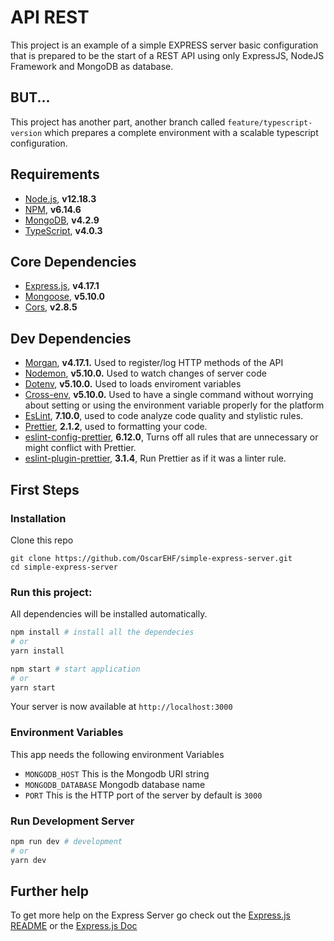 # API REST

This project is an example of a simple EXPRESS server basic configuration that is prepared to be the start of a REST API using only ExpressJS, NodeJS Framework and MongoDB as database. 

## BUT...

This project has another part, another branch called `feature/typescript-version` which prepares a complete environment with a scalable typescript configuration.

## Requirements

- [Node.js](https://nodejs.org/en/), **v12.18.3**
- [NPM](https://www.npmjs.com/get-npm), **v6.14.6**
- [MongoDB](https://www.mongodb.com/), **v4.2.9**
- [TypeScript](https://www.typescriptlang.org/), **v4.0.3**

## Core Dependencies

- [Express.js](https://expressjs.com/), **v4.17.1**
- [Mongoose](https://mongoosejs.com/), **v5.10.0**
- [Cors](https://www.npmjs.com/package/cors), **v2.8.5**

## Dev Dependencies

- [Morgan](https://www.npmjs.com/package/morgan), **v4.17.1.** Used to register/log HTTP methods of the API
- [Nodemon](https://www.npmjs.com/package/nodemon), **v5.10.0.** Used to watch changes of server code
- [Dotenv](https://www.npmjs.com/package/dotenv), **v5.10.0.** Used to loads enviroment variables
- [Cross-env](https://mongoosejs.com/), **v5.10.0.** Used to have a single command without worrying about setting or using the environment variable properly for the platform
- [EsLint](https://eslint.org/), **7.10.0**, used to code analyze code quality and stylistic rules.
- [Prettier](https://prettier.io/), **2.1.2**, used to formatting your code.
- [eslint-config-prettier](https://github.com/prettier/eslint-config-prettier), **6.12.0**, Turns off all rules that are unnecessary or might conflict with Prettier.
- [eslint-plugin-prettier](https://github.com/prettier/eslint-plugin-prettier), **3.1.4**, Run Prettier as if it was a linter rule.

## First Steps

### Installation

Clone this repo

```
git clone https://github.com/OscarEHF/simple-express-server.git
cd simple-express-server
```

### Run this project:

All dependencies will be installed automatically.

```sh
npm install # install all the dependecies
# or
yarn install

npm start # start application
# or
yarn start
```

Your server is now available at `http://localhost:3000`

### Environment Variables

This app needs the following environment Variables

- `MONGODB_HOST` This is the Mongodb URI string
- `MONGODB_DATABASE` Mongodb database name
- `PORT` This is the HTTP port of the server by default is `3000`

### Run Development Server

```sh
npm run dev # development
# or
yarn dev
```

## Further help

To get more help on the Express Server go check out the [Express.js README](https://github.com/expressjs/express/blob/master/Readme.md) or the [Express.js Doc](http://expressjs.com/)
